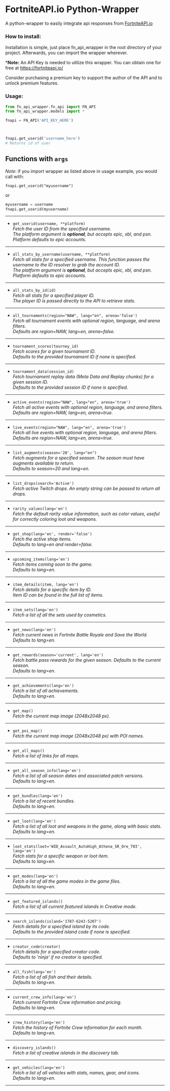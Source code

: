 # FortniteAPI.io Python-Wrapper

A python-wrapper to easily integrate api responses from [FortniteAPI.io][fnapiio-link]

### How to install:

Installation is simple, just place fn_api_wrapper in the root directory of your project. Afterwards, you can import the wrapper wherever.

***Note:** An API Key is needed to utilize this wrapper. You can obtain one for free at 
https://fortniteapi.io/ 

Consider purchasing a premium key to support the author of the API and to unlock premium features. 

### Usage:

```python
from fn_api_wrapper.fn_api import FN_API
from fn_api_wrapper.models import *

fnapi = FN_API('API_KEY_HERE')



fnapi.get_userid('username_here')
# Returns id of user
```

## Functions with `args`
*Note*: if you import wrapper as listed above in usage example, you would call with:


`fnapi.get_userid("myusername")` 

or
```python
myusername = username 
fnapi.get_userid(myusername)
```






---

- `get_userid(username, **platform)`  
  *Fetch the user ID from the specified username.*  
  *The platform argument is **optional**, but accepts epic, xbl, and psn. Platform defaults to epic accounts.*

---

- `all_stats_by_username(username, **platform)`  
  *Fetch all stats for a specified username. This function passes the username to the ID resolver to grab the account ID.*  
  *The platform argument is **optional**, but accepts epic, xbl, and psn. Platform defaults to epic accounts.*

---

- `all_stats_by_id(id)`  
  *Fetch all stats for a specified player ID.*  
  *The player ID is passed directly to the API to retrieve stats.*

---

- `all_tournaments(region="NAW", lang="en", arena='false')`  
  *Fetch all tournament events with optional region, language, and arena filters.*  
  *Defaults are region=NAW, lang=en, arena=false.*

---

- `tournament_scores(tourney_id)`  
  *Fetch scores for a given tournament ID.*  
  *Defaults to the provided tournament ID if none is specified.*

---

- `tournament_data(session_id)`  
  *Fetch tournament replay data (Meta Data and Replay chunks) for a given session ID.*  
  *Defaults to the provided session ID if none is specified.*

---

- `active_events(region="NAW", lang="en", arena='true')`  
  *Fetch all active events with optional region, language, and arena filters.*  
  *Defaults are region=NAW, lang=en, arena=true.*

---

- `live_events(region="NAW", lang="en", arena='true')`  
  *Fetch all live events with optional region, language, and arena filters.*  
  *Defaults are region=NAW, lang=en, arena=true.*

---

- `list_augments(season='20', lang="en")`  
  *Fetch augments for a specified season. The season must have augments available to return.*  
  *Defaults to season=20 and lang=en.*

---

- `list_drops(search='Active')`  
  *Fetch active Twitch drops. An empty string can be passed to return all drops.*

---

- `rarity_values(lang='en')`  
  *Fetch the default rarity value information, such as color values, useful for correctly coloring loot and weapons.*  

---

- `get_shop(lang='en', render='false')`  
  *Fetch the active shop items.*  
  *Defaults to lang=en and render=false.*

---

- `upcoming_items(lang='en')`  
  *Fetch items coming soon to the game.*  
  *Defaults to lang=en.*

---

- `item_details(item, lang='en')`  
  *Fetch details for a specific item by ID.*  
  *Item ID can be found in the full list of items.*

---

- `item_sets(lang='en')`  
  *Fetch a list of all the sets used by cosmetics.*

---

- `get_news(lang='en')`  
  *Fetch current news in Fortnite Battle Royale and Save the World.*  
  *Defaults to lang=en.*

---

- `get_rewards(season='current', lang='en')`  
  *Fetch battle pass rewards for the given season. Defaults to the current season.*  
  *Defaults to lang=en.*

---

- `get_achievements(lang='en')`  
  *Fetch a list of all achievements.*  
  *Defaults to lang=en.*

---

- `get_map()`  
  *Fetch the current map image (2048x2048 px).*

---

- `get_poi_map()`  
  *Fetch the current map image (2048x2048 px) with POI names.*

---

- `get_all_maps()`  
  *Fetch a list of links for all maps.*

---

- `get_all_season_info(lang='en')`  
  *Fetch a list of all season dates and associated patch versions.*  
  *Defaults to lang=en.*

---

- `get_bundles(lang='en')`  
  *Fetch a list of recent bundles.*  
  *Defaults to lang=en.*

---

- `get_loot(lang='en')`  
  *Fetch a list of all loot and weapons in the game, along with basic stats.*  
  *Defaults to lang=en.*

---

- `loot_stats(loot='WID_Assault_AutoHigh_Athena_SR_Ore_T03', lang='en')`  
  *Fetch stats for a specific weapon or loot item.*  
  *Defaults to lang=en.*

---

- `get_modes(lang='en')`  
  *Fetch a list of all the game modes in the game files.*  
  *Defaults to lang=en.*

---

- `get_featured_islands()`  
  *Fetch a list of all current featured islands in Creative mode.*

---

- `search_islands(island='1787-6243-5207')`  
  *Fetch details for a specified island by its code.*  
  *Defaults to the provided island code if none is specified.*

---

- `creator_code(creator)`  
  *Fetch details for a specified creator code.*  
  *Defaults to 'ninja' if no creator is specified.*

---

- `all_fish(lang='en')`  
  *Fetch a list of all fish and their details.*  
  *Defaults to lang=en.*

---

- `current_crew_info(lang='en')`  
  *Fetch current Fortnite Crew information and pricing.*  
  *Defaults to lang=en.*

---

- `crew_history(lang='en')`  
  *Fetch the history of Fortnite Crew information for each month.*  
  *Defaults to lang=en.*

---

- `discovery_islands()`  
  *Fetch a list of creative islands in the discovery tab.*

---

- `get_vehicles(lang='en')`  
  *Fetch a list of all vehicles with stats, names, gear, and icons.*  
  *Defaults to lang=en.*

---















[fnapiio-link]: https://fortniteapi.io/
